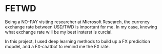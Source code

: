 # FETWD

Being a NO-PAY visiting researcher at Microsoft Research, the currency exchange rate between USD/TWD is important for me. In my case, knowing what exchange rate will be my best insterst is curcial.  
  
In this project, I used deep learning methods to build up a FX predicition mopdel, and a FX-chatbot to remind me the FX rate.  
